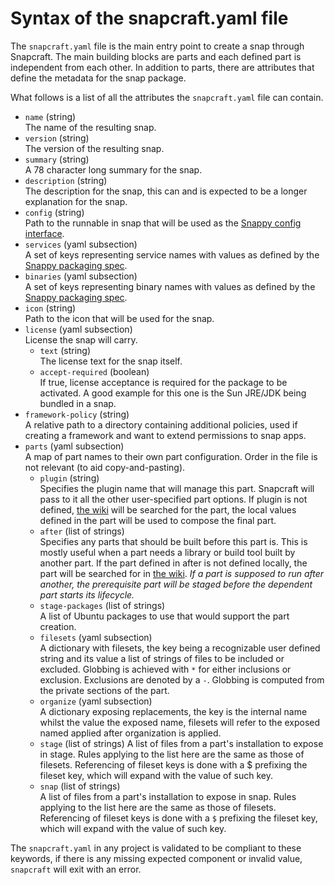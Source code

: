 # Syntax of the snapcraft.yaml file

The `snapcraft.yaml` file is the main entry point to create a snap through
Snapcraft. The main building blocks are parts and each defined part is
independent from each other. In addition to parts, there are attributes
that define the metadata for the snap package.

What follows is a list of all the attributes the `snapcraft.yaml` file can
contain.

* `name` (string)  
   The name of the resulting snap.
* `version` (string)  
   The version of the resulting snap.
* `summary` (string)  
   A 78 character long summary for the snap.
* `description` (string)  
   The description for the snap, this can and is expected to be a longer
   explanation for the snap.
* `config` (string)  
   Path to the runnable in snap that will be used as the [Snappy config
   interface](https://developer.ubuntu.com/snappy/guides/config-command/).
* `services` (yaml subsection)  
   A set of keys representing service names with values as defined by the
   [Snappy packaging spec](https://developer.ubuntu.com/snappy/guides/packaging-format-apps/).
* `binaries` (yaml subsection)  
   A set of keys representing binary names with values as defined by the
   [Snappy packaging spec](https://developer.ubuntu.com/snappy/guides/packaging-format-apps/).
* `icon` (string)  
   Path to the icon that will be used for the snap.
* `license` (yaml subsection)  
   License the snap will carry.
    * `text` (string)  
     The license text for the snap itself.
    * `accept-required` (boolean)  
     If true, license acceptance is required for the package to be activated.
     A good example for this one is the Sun JRE/JDK being bundled in a snap.
* `framework-policy` (string)  
   A relative path to a directory containing additional policies, used if
   creating a framework and want to extend permissions to snap apps.
* `parts` (yaml subsection)  
   A map of part names to their own part configuration. Order in the file is
   not relevant (to aid copy-and-pasting).
    * `plugin` (string)  
     Specifies the plugin name that will manage this part. Snapcraft will pass
     to it all the other user-specified part options. If plugin is not
     defined, [the wiki](https://wiki.ubuntu.com/Snappy/Parts) will be
     searched for the part, the local values defined in the part will be used
     to compose the final part.
    * `after` (list of strings)  
     Specifies any parts that should be built before this part is. This is
     mostly useful when a part needs a library or build tool built by another
     part. If the part defined in after is not defined locally, the part will
     be searched for in [the wiki](https://wiki.ubuntu.com/Snappy/Parts).
     *If a part is supposed to run after another, the prerequisite part will
     be staged before the dependent part starts its lifecycle.*
    * `stage-packages` (list of strings)  
     A list of Ubuntu packages to use that would support the part creation.
    * `filesets` (yaml subsection)  
     A dictionary with filesets, the key being a recognizable user defined
     string and its value a list of strings of files to be included or
     excluded. Globbing is achieved with `*` for either inclusions or
     exclusion. Exclusions are denoted by a `-`. Globbing is computed from
     the private sections of the part.
    * `organize` (yaml subsection)  
     A dictionary exposing replacements, the key is the internal name whilst
     the value the exposed name, filesets will refer to the exposed named
     applied after organization is applied.
    * `stage` (list of strings)
     A list of files from a part's installation to expose in stage. Rules
     applying to the list here are the same as those of filesets. Referencing
     of fileset keys is done with a $ prefixing the fileset key, which will
     expand with the value of such key.
    * `snap` (list of strings)  
     A list of files from a part's installation to expose in snap. Rules
     applying to the list here are the same as those of filesets. Referencing
     of fileset keys is done with a `$` prefixing the fileset key, which will
     expand with the value of such key.

The `snapcraft.yaml` in any project is validated to be compliant to these
keywords, if there is any missing expected component or invalid value,
`snapcraft` will exit with an error.

